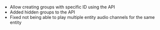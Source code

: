 - Allow creating groups with specific ID using the API
- Added hidden groups to the API
- Fixed not being able to play multiple entity audio channels for the same entity

